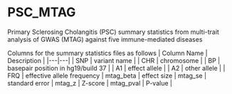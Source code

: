 # PSC_MTAG
Primary Sclerosing Cholangitis (PSC) summary statistics from multi-trait analysis of GWAS (MTAG) against five immune-mediated diseases

Columns for the summary statistics files as follows
| Column Name | Description |
|---|---|
| SNP | variant name |
| CHR | chromosome |
| BP | basepair position in hg19/build 37 |
| A1 | effect allele |
| A2 | other allele |
| FRQ |  effective allele frequency |
mtag_beta | effect size |
mtag_se | standard error |
mtag_z | Z-score |
mtag_pval | P-value |
